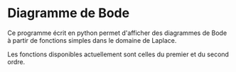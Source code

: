 # Diagramme de Bode


Ce programme écrit en python permet d'afficher des diagrammes de Bode à partir de fonctions simples dans le domaine de Laplace.

Les fonctions disponibles actuellement sont celles du premier et du second ordre.
